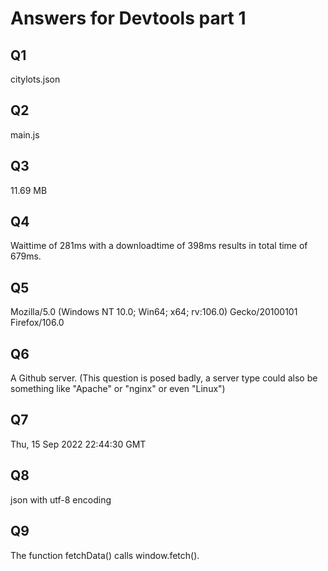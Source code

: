 # Answers for Devtools part 1
## Q1
citylots.json
## Q2
main.js
## Q3
11.69 MB
## Q4
Waittime of 281ms with a downloadtime of 398ms results in total time of 679ms.
## Q5
Mozilla/5.0 (Windows NT 10.0; Win64; x64; rv:106.0) Gecko/20100101 Firefox/106.0
## Q6
A Github server. (This question is posed badly, a server type could also be something like "Apache" or "nginx" or even "Linux")
## Q7
Thu, 15 Sep 2022 22:44:30 GMT
## Q8
json with utf-8 encoding
## Q9
The function fetchData() calls window.fetch().